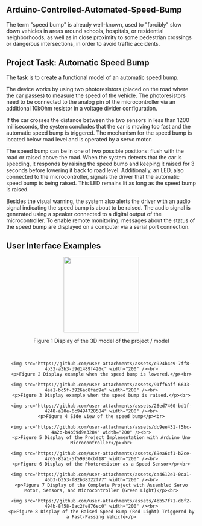 ## Arduino-Controlled-Automated-Speed-Bump

The term "speed bump" is already well-known, used to "forcibly" slow down vehicles in areas around schools, hospitals, or residential neighborhoods, as well as in close proximity to some pedestrian crossings or dangerous intersections, in order to avoid traffic accidents.

## Project Task: Automatic Speed Bump

The task is to create a functional model of an automatic speed bump.

The device works by using two photoresistors (placed on the road where the car passes) to measure the speed of the vehicle. The photoresistors need to be connected to the analog pin of the microcontroller via an additional 10kOhm resistor in a voltage divider configuration.

If the car crosses the distance between the two sensors in less than 1200 milliseconds, the system concludes that the car is moving too fast and the automatic speed bump is triggered. The mechanism for the speed bump is located below road level and is operated by a servo motor.

The speed bump can be in one of two possible positions: flush with the road or raised above the road. When the system detects that the car is speeding, it responds by raising the speed bump and keeping it raised for 3 seconds before lowering it back to road level. Additionally, an LED, also connected to the microcontroller, signals the driver that the automatic speed bump is being raised. This LED remains lit as long as the speed bump is raised.

Besides the visual warning, the system also alerts the driver with an audio signal indicating the speed bump is about to be raised. The audio signal is generated using a speaker connected to a digital output of the microcontroller. To enable remote monitoring, messages about the status of the speed bump are displayed on a computer via a serial port connection.

## User Interface Examples

<div style="text-align: center;">
    <img src="https://github.com/user-attachments/assets/d9759167-59d1-4397-9cdf-41b3c00e89f6" width="200" /><br>
    <p>Figure 1 Display of the 3D model of the project / model</p><br>

    <img src="https://github.com/user-attachments/assets/c924b4c9-7ff8-4b33-a3b3-d9d1489f426c" width="200" /><br>
    <p>Figure 2 Display example when the speed bump is lowered.</p><br>

    <img src="https://github.com/user-attachments/assets/91ff6aff-6633-4ea1-bc5f-3926ad8fad9e" width="200" /><br>
    <p>Figure 3 Display example when the speed bump is raised.</p><br>

    <img src="https://github.com/user-attachments/assets/26ed7460-bd1f-4248-a20e-6c9494728584" width="200" /><br>
    <p>Figure 4 Side view of the speed bump</p><br>

    <img src="https://github.com/user-attachments/assets/dc9ee431-f5bc-4a2b-b4b59d9e3284" width="200" /><br>
    <p>Figure 5 Display of the Project Implementation with Arduino Uno Microcontroller</p><br>

    <img src="https://github.com/user-attachments/assets/69ea6cf1-b2ce-4765-83a1-5f59930cbf18" width="200" /><br>
    <p>Figure 6 Display of the Photoresistor as a Speed Sensor</p><br>

    <img src="https://github.com/user-attachments/assets/ca4612e1-0ca1-46b3-b353-f82b38322f77" width="200" /><br>
    <p>Figure 7 Display of the Complete Project with Assembled Servo Motor, Sensors, and Microcontroller (Green Light)</p><br>

    <img src="https://github.com/user-attachments/assets/4bb57f71-d6f2-494b-8f58-0ac2fe876ec0" width="200" /><br>
    <p>Figure 8 Display of the Raised Speed Bump (Red Light) Triggered by a Fast-Passing Vehicle</p>
</div>

